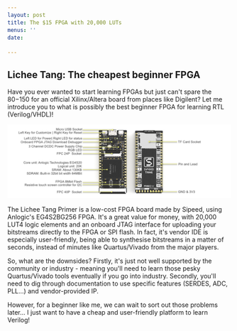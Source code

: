 ```yaml
---
layout: post
title: The $15 FPGA with 20,000 LUTs
menus: ''
date: 

---
```

## Lichee Tang: The cheapest beginner FPGA

Have you ever wanted to start learning FPGAs but just can't spare the $80-$150 for an official Xilinx/Altera board from places like Digilent? Let me introduce you to what is possibly the best beginner FPGA for learning RTL (Verilog/VHDL)!

![](/uploads/tang_fpga.jpg)

The Lichee Tang Primer is a low-cost FPGA board made by Sipeed, using Anlogic's EG4S2BG256 FPGA. It's a great value for money, with 20,000 LUT4 logic elements and an onboard JTAG interface for uploading your bitstreams directly to the FPGA or SPI flash. In fact, it's vendor IDE is especially user-friendly, being able to synthesise bitstreams in a matter of seconds, instead of minutes like Quartus/Vivado from the major players.

So, what are the downsides? Firstly, it's just not well supported by the community or industry - meaning you'll need to learn those pesky Quartus/Vivado tools eventually if you go into industry. Secondly, you'll need to dig through documentation to use specific features (SERDES, ADC, PLL...) and vendor-provided IP.

However, for a beginner like me, we can wait to sort out those problems later... I just want to have a cheap and user-friendly platform to learn Verilog!